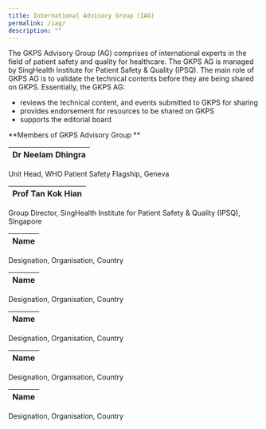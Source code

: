 ```yaml
---
title: International Advisory Group (IAG)
permalink: /iag/
description: ""
---
```

The GKPS Advisory Group (AG) comprises of international experts in the field of patient safety and quality for healthcare. The GKPS AG is managed by SingHealth Institute for Patient Safety & Quality (IPSQ). The main role of GKPS AG is to validate the technical contents before they are being shared on GKPS. Essentially, the GKPS AG:

* reviews the technical content, and events submitted to GKPS for sharing
* provides endorsement for resources to be shared on GKPS
* supports the editorial board

**Members of GKPS Advisory Group **

|Dr Neelam Dhingra |
| -------| 
Unit Head, WHO Patient Safety Flagship, Geneva

| Prof Tan Kok Hian  |
| -------| 
Group Director, SingHealth Institute for Patient Safety & Quality (IPSQ), Singapore 

| Name  |
| -------| 
Designation, Organisation, Country 

| Name  |
| -------| 
Designation, Organisation, Country 

| Name  |
| -------| 
Designation, Organisation, Country 

| Name  |
| -------| 
Designation, Organisation, Country 

| Name  |
| -------| 
Designation, Organisation, Country 





